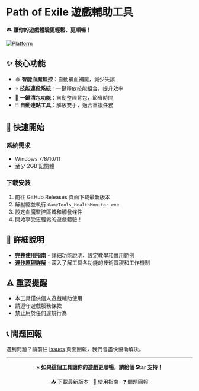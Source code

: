 # Path of Exile 遊戲輔助工具

🎮 **讓你的遊戲體驗更輕鬆、更順暢！**

[![Platform](https://img.shields.io/badge/Platform-Windows-lightgrey.svg)](https://www.microsoft.com/windows)

## ✨ 核心功能

- 🩸 **智能血魔監控**：自動補血補魔，減少失誤
- ⚡ **技能連段系統**：一鍵釋放技能組合，提升效率
- 🎒 **一鍵清包功能**：自動整理背包，節省時間
- 🖱️ **自動連點工具**：解放雙手，適合重複任務

## 🚀 快速開始

### 系統需求
- Windows 7/8/10/11
- 至少 2GB 記憶體

### 下載安裝
1. 前往 GitHub Releases 頁面下載最新版本
2. 解壓縮並執行 `GameTools_HealthMonitor.exe`
3. 設定血魔監控區域和觸發條件
4. 開始享受更輕鬆的遊戲體驗！

## 📖 詳細說明

- **[完整使用指南](docs/使用指南.md)** - 詳細功能說明、設定教學和實用範例
- **[運作原理詳解](docs/運作原理.md)** - 深入了解工具各功能的技術實現和工作機制

## ⚠️ 重要提醒

- 本工具僅供個人遊戲輔助使用
- 請遵守遊戲服務條款
- 禁止用於任何違規行為

## 📞 問題回報

遇到問題？請前往 [Issues](../../issues) 頁面回報，我們會盡快協助解決。

---

<div align="center">

**⭐ 如果這個工具讓你的遊戲更順暢，請給個 Star 支持！**

[📥 下載最新版本](https://github.com/your-repo/releases/latest) · [📖 使用指南](docs/使用指南.md) · [❓ 問題回報](https://github.com/your-repo/issues)

</div>